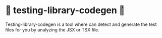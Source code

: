 # 🤖 testing-library-codegen 🤖

Testing-library-codegen is a tool where can detect and generate the test files for you by analyzing the JSX or TSX file.
